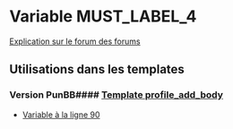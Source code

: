 # Variable MUST_LABEL_4
[Explication sur le forum des forums](http://forum.forumactif.com/t294113-listing-des-variables#MUST_LABEL_4)
## Utilisations dans les templates
### Version PunBB#### [Template profile_add_body](punbb/profile_add_body.md)
* [Variable à la ligne 90](../punbb/profile_add_body.tpl#L90)